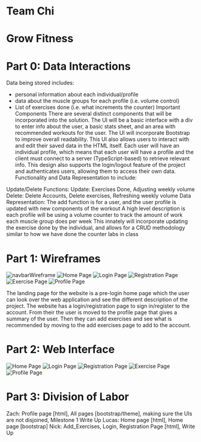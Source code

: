 # Team Chi

# Grow Fitness

# Part 0: Data Interactions
Data being stored includes:
- personal information about each individual/profile
- data about the muscle groups for each profile (i.e. volume control)
- List of exercises done (i.e. what increments the counter)
Important Components
There are several distinct components that will be incorporated into the solution. The UI will be a basic interface with a div to enter info about the user, a basic stats sheet, and an area with recommended workouts for the user. The UI will incorporate Bootstrap to improve overall readability. This UI also allows users to interact with and edit their saved data in the HTML itself. Each user will have an individual profile, which means that each user will have a profile and the client must connect to a server (TypeScript-based) to retrieve relevant info. This design also supports the login/logout feature of the project and authenticates users, allowing them to access their own data.
Functionality and Data Representation to include:

Update/Delete Functions:
Update: Exercises Done, Adjusting weekly volume
Delete: Delete Accounts, Delete exercises, Refreshing weekly volume
Data Representation:
The add function is for a user, and the user profile is updated with new components of the workout
A high level description is each profile will be using a volume counter to track the amount of work each muscle group does per week
This innately will incorporate updating the exercise done by the individual, and allows for a CRUD methodology similar to how we have done the counter labs in class

# Part 1: Wireframes
![navbarWireframe](img/navbarWireframe.png)
![Home Page](img/homeWireframe.png)
![Login Page](img/loginWireframe.png)
![Registration Page](img/registrationWireframe.png)
![Exercise Page](img/exercisesWireframe.png)
![Profile Page](img/profileWireframe.png)

The landing page for the website is a pre-login home page which the user can look over the web application and see the different description of the project. The website has a login/registration page to sign in/register to the account. From their the user is moved to the profile page that gives a summary of the user. Then they can add exercises and see what is recommended by moving to the add exercises page to add to the account.
# Part 2: Web Interface
![Home Page](img/homeInterface.png)
![Login Page](img/loginInterface.png)
![Registration Page](img/registrationInterface.png)
![Exercise Page](img/exercisesInterface.png)
![Profile Page](img/profileInterface.png)

# Part 3: Division of Labor
Zach: Profile page [html], All pages [bootstrap/theme], making sure the UIs are not disjoined, Milestone 1 Write Up
Lucas: Home page [html], Home page [bootstrap]
Nick: Add_Exercises, Login, Registration Page [html], Write Up
